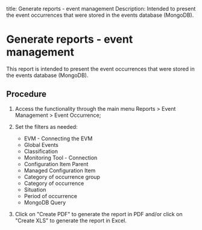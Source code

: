 title: Generate reports - event management
Description: Intended to present the event occurrences that were stored in the events database (MongoDB).

# Generate reports - event management

This report is intended to present the event occurrences that were stored in the events database (MongoDB).

Procedure
-------------

1.  Access the functionality through the main menu Reports \> Event Management
    \> Event Occurrence;

2.  Set the filters as needed:

    - EVM - Connecting the EVM
    - Global Events
    - Classification
    - Monitoring Tool - Connection
    - Configuration Item Parent
    - Managed Configuration Item
    - Category of occurrence group
    - Category of occurrence
    - Situation
    - Period of occurrence
    - MongoDB Query

3.  Click on "Create PDF" to generate the report in PDF and/or click on "Create
    XLS" to generate the report in Excel.
